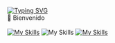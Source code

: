 <a href="https://git.io/typing-svg"><img src="https://readme-typing-svg.herokuapp.com?font=Fira+Code&weight=700&duration=8000&pause=1000&color=FF9A5D&vCenter=true&repeat=false&lines=Codifica%2C+Aprende%2C+Mejora%2C+Repite" alt="Typing SVG" /></a>
</br>
👋 Bienvenido
</br>
</br>
[![My Skills](https://skillicons.dev/icons?i=html,css,js,react,nodejs,express)](https://skillicons.dev)
![My Skills](https://go-skill-icons.vercel.app/api/icons?i=sqlserver)
[![My Skills](https://skillicons.dev/icons?i=git)](https://skillicons.dev)
